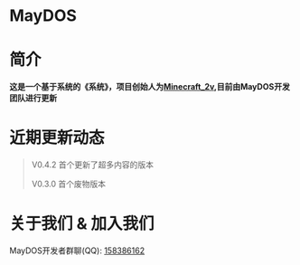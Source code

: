 # MayDOS

# 简介
**这是一个基于系统的《系统》，项目创始人为[Minecraft_2v](https://space.bilibili.com/3493262897711201?spm_id_from=333.337.0.0),目前由MayDOS开发团队进行更新**

# 近期更新动态
> V0.4.2 首个更新了超多内容的版本
> 
> V0.3.0 首个废物版本

# 关于我们 & 加入我们
MayDOS开发者群聊(QQ): [158386162](#)

